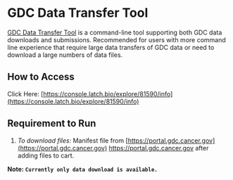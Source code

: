 # GDC Data Transfer Tool

[GDC Data Transfer Tool](https://gdc.cancer.gov/access-data/gdc-data-transfer-tool) is a command-line tool supporting both GDC data downloads and submissions. Recommended for users with more command line experience that require large data transfers of GDC data or need to download a large numbers of data files.

## How to Access
Click Here: [https://console.latch.bio/explore/81590/info](https://console.latch.bio/explore/81590/info)

## Requirement to Run
1. *To download files:* Manifest file from [https://portal.gdc.cancer.gov](https://portal.gdc.cancer.gov) https://portal.gdc.cancer.gov after adding files to cart.

**Note: `Currently only data download is available.`**